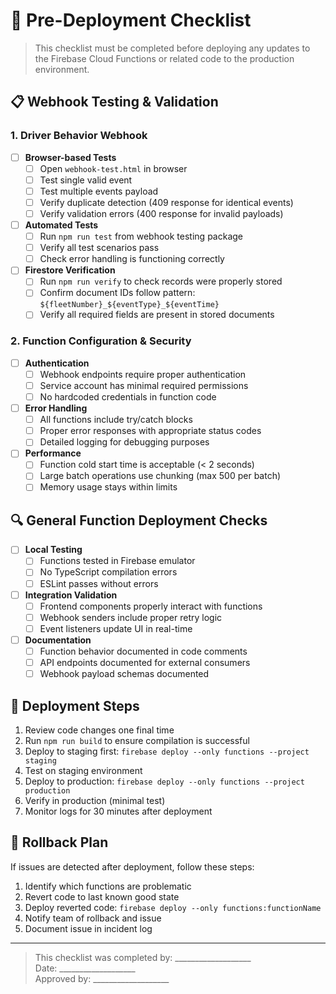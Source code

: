 # 🚨 Pre-Deployment Checklist

> This checklist must be completed before deploying any updates to the Firebase Cloud Functions or related code to the production environment.

## 📋 Webhook Testing & Validation

### 1. Driver Behavior Webhook

- [ ] **Browser-based Tests**
  - [ ] Open `webhook-test.html` in browser
  - [ ] Test single valid event
  - [ ] Test multiple events payload
  - [ ] Verify duplicate detection (409 response for identical events)
  - [ ] Verify validation errors (400 response for invalid payloads)

- [ ] **Automated Tests**
  - [ ] Run `npm run test` from webhook testing package
  - [ ] Verify all test scenarios pass
  - [ ] Check error handling is functioning correctly

- [ ] **Firestore Verification**
  - [ ] Run `npm run verify` to check records were properly stored
  - [ ] Confirm document IDs follow pattern: `${fleetNumber}_${eventType}_${eventTime}`
  - [ ] Verify all required fields are present in stored documents

### 2. Function Configuration & Security

- [ ] **Authentication**
  - [ ] Webhook endpoints require proper authentication
  - [ ] Service account has minimal required permissions
  - [ ] No hardcoded credentials in function code

- [ ] **Error Handling**
  - [ ] All functions include try/catch blocks
  - [ ] Proper error responses with appropriate status codes
  - [ ] Detailed logging for debugging purposes

- [ ] **Performance**
  - [ ] Function cold start time is acceptable (< 2 seconds)
  - [ ] Large batch operations use chunking (max 500 per batch)
  - [ ] Memory usage stays within limits

## 🔍 General Function Deployment Checks

- [ ] **Local Testing**
  - [ ] Functions tested in Firebase emulator
  - [ ] No TypeScript compilation errors
  - [ ] ESLint passes without errors

- [ ] **Integration Validation**
  - [ ] Frontend components properly interact with functions
  - [ ] Webhook senders include proper retry logic
  - [ ] Event listeners update UI in real-time

- [ ] **Documentation**
  - [ ] Function behavior documented in code comments
  - [ ] API endpoints documented for external consumers
  - [ ] Webhook payload schemas documented

## 🚀 Deployment Steps

1. Review code changes one final time
2. Run `npm run build` to ensure compilation is successful
3. Deploy to staging first: `firebase deploy --only functions --project staging`
4. Test on staging environment
5. Deploy to production: `firebase deploy --only functions --project production`
6. Verify in production (minimal test)
7. Monitor logs for 30 minutes after deployment

## 🧯 Rollback Plan

If issues are detected after deployment, follow these steps:

1. Identify which functions are problematic
2. Revert code to last known good state
3. Deploy reverted code: `firebase deploy --only functions:functionName`
4. Notify team of rollback and issue
5. Document issue in incident log

---

> This checklist was completed by: ___________________  
> Date: ___________________  
> Approved by: ___________________